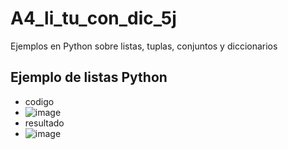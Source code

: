 # A4_li_tu_con_dic_5j
Ejemplos en Python sobre listas, tuplas, conjuntos y diccionarios
## Ejemplo de listas Python
- codigo
- ![image](https://github.com/user-attachments/assets/cefe7e76-c664-491b-93ca-3a86303162c4)
- resultado
- ![image](https://github.com/user-attachments/assets/a7d45b30-9ba7-48f1-8e5f-338621bcd82f)
